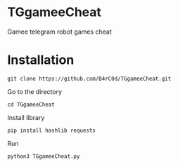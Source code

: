 # TGgameeCheat

Gamee telegram robot games cheat

# Installation

```
git clone https://github.com/B4rC0d/TGgameeCheat.git
```
Go to the directory
```
cd TGgameeCheat
```

Install library
```
pip install hashlib requests
```
Run
```
python3 TGgameeCheat.py
```
